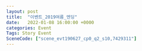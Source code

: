 ```yaml
---
layout: post
title:  "이벤트_2019여름_엔딩"
date:   2022-01-08 16:00:00 +0000
categories: Event
Tags: Story Event
SceneCode: ["scene_evt190627_cp0_q2_s10,7429311"]
---
```

